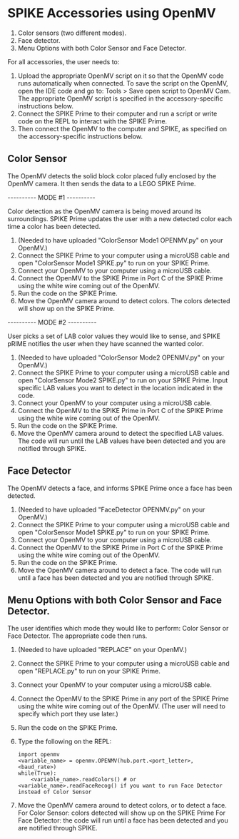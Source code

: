 # SPIKE Accessories using OpenMV

1. Color sensors (two different modes).
2. Face detector.
3. Menu Options with both Color Sensor and Face Detector.

For all accessories, the user needs to:

1. Upload the appropriate OpenMV script on it so that the OpenMV code runs automatically when connected. To save the script on the OpenMV, open the IDE code and go to: Tools > Save open script to OpenMV Cam. The appropriate OpenMV script is specified in the accessory-specific instructions below.
2. Connect the SPIKE Prime to their computer and run a script or write code on the REPL to interact with the SPIKE Prime.
3. Then connect the OpenMV to the computer and SPIKE, as specified on the accessory-specific instructions below.

Color Sensor
------------

The OpenMV detects the solid block color placed fully enclosed by the OpenMV camera. It then sends the data to a LEGO SPIKE Prime.

---------- MODE #1 ----------

Color detection as the OpenMV camera is being moved around its surroundings. SPIKE Prime updates the user with a new detected color each time a color has been detected. 

1. (Needed to have uploaded "ColorSensor Mode1 OPENMV.py" on your OpenMV.)
2. Connect the SPIKE Prime to your computer using a microUSB cable and open "ColorSensor Mode1 SPIKE.py" to run on your SPIKE Prime.
3. Connect your OpenMV to your computer using a microUSB cable.
4. Connect the OpenMV to the SPIKE Prime in Port C of the SPIKE Prime using the white wire coming out of the OpenMV.
5. Run the code on the SPIKE Prime.
6. Move the OpenMV camera around to detect colors. The colors detected will show up on the SPIKE Prime.

---------- MODE #2 ----------

User picks a set of LAB color values they would like to sense, and SPIKE pRIME notifies the user when they have scanned the wanted color. 

1. (Needed to have uploaded "ColorSensor Mode2 OPENMV.py" on your OpenMV.)
2. Connect the SPIKE Prime to your computer using a microUSB cable and open "ColorSensor Mode2 SPIKE.py" to run on your SPIKE Prime. Input specific LAB values you want to detect in the location indicated in the code.
3. Connect your OpenMV to your computer using a microUSB cable.
4. Connect the OpenMV to the SPIKE Prime in Port C of the SPIKE Prime using the white wire coming out of the OpenMV.
5. Run the code on the SPIKE Prime.
6. Move the OpenMV camera around to detect the specified LAB values. The code will run until the LAB values have been detected and you are notified through SPIKE.

Face Detector
--------------- 

The OpenMV detects a face, and informs SPIKE Prime once a face has been detected.

1. (Needed to have uploaded "FaceDetector OPENMV.py" on your OpenMV.)
2. Connect the SPIKE Prime to your computer using a microUSB cable and open "ColorSensor Mode1 SPIKE.py" to run on your SPIKE Prime.
3. Connect your OpenMV to your computer using a microUSB cable.
4. Connect the OpenMV to the SPIKE Prime in Port C of the SPIKE Prime using the white wire coming out of the OpenMV.
5. Run the code on the SPIKE Prime.
6. Move the OpenMV camera around to detect a face. The code will run until a face has been detected and you are notified through SPIKE. 

Menu Options with both Color Sensor and Face Detector.
----------------

The user identifies which mode they would like to perform: Color Sensor or Face Detector. The appropriate code then runs.

1. (Needed to have uploaded "REPLACE" on your OpenMV.)
2. Connect the SPIKE Prime to your computer using a microUSB cable and open "REPLACE.py" to run on your SPIKE Prime.
3. Connect your OpenMV to your computer using a microUSB cable.
4. Connect the OpenMV to the SPIKE Prime in any port of the SPIKE Prime using the white wire coming out of the OpenMV. (The user will need to specify which port they use later.)
5. Run the code on the SPIKE Prime.
6. Type the following on the REPL:

       import openmv
       <variable_name> = openmv.OPENMV(hub.port.<port_letter>, <baud_rate>)
       while(True):
           <variable_name>.readColors() # or <variable_name>.readFaceRecog() if you want to run Face Detector instead of Color Sensor
           
    
7. Move the OpenMV camera around to detect colors, or to detect a face. 
   For Color Sensor: colors detected will show up on the SPIKE Prime
   For Face Detector: the code will run until a face has been detected and you are notified through SPIKE. 
